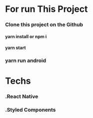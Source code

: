 # For run This Project

### Clone this project on the Github

#### yarn install or npm i
#### yarn start
### yarn run android

# Techs

### .React Native
### .Styled Components
